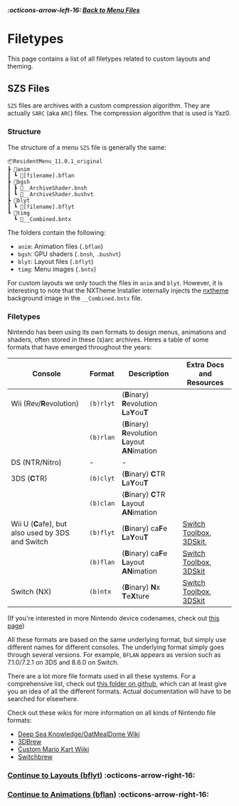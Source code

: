 ##### :octicons-arrow-left-16: [Back to Menu Files](menu-files.md)

# Filetypes

This page contains a list of all filetypes related to custom layouts and theming.

## SZS Files

`SZS` files are archives with a custom compression algorithm.
They are actually `SARC` (aka `ARC`) files. The compression algorithm that is used is Yaz0.

### Structure

The structure of a menu `SZS` file is generally the same:

```
📦ResidentMenu_11.0.1_original
┣ 📂anim
┃ ┗ 📜[filename].bflan
┣ 📂bgsh
┃ ┣ 📜__ArchiveShader.bnsh
┃ ┗ 📜__ArchiveShader.bushvt
┣ 📂blyt
┃ ┗ 📜[filename].bflyt
┗ 📂timg
  ┗ 📜__Combined.bntx
```

The folders contain the following:

- `anim`: Animation files (`.bflan`)
- `bgsh`: GPU shaders (`.bnsh`, `.bushvt`)
- `blyt`: Layout files (`.bflyt`)
- `timg`: Menu images (`.bntx`)

For custom layouts we only touch the files in `anim` and `blyt`. However, it is interesting to note that the NXTheme
Installer internally injects the [nxtheme](../definitions.md#nxtheme) background image in the `__Combined.bntx` file.

### Filetypes

Nintendo has been using its own formats to design menus, animations and shaders, often stored in these (s)arc archives.
Heres a table of some formats that have emerged throughout the years:

| Console                                           | Format    | Description                                          | Extra Docs and Resources                                                                                                                                                                                                                  |
|---------------------------------------------------|-----------|------------------------------------------------------|-------------------------------------------------------------------------------------------------------------------------------------------------------------------------------------------------------------------------------------------|
| Wii (Rev/**R**evolution)                          | `(b)rlyt` | (**B**inary) **R**evolution **L**a**Y**ou**T**       |                                                                                                                                                                                                                                           |
|                                                   | `(b)rlan` | (**B**inary) **R**evolution **L**ayout **AN**imation |                                                                                                                                                                                                                                           |
| DS (NTR/Nitro)                                    | -         | -                                                    |                                                                                                                                                                                                                                           |
| 3DS (**C**TR)                                     | `(b)clyt` | (**B**inary) **C**TR **L**a**Y**ou**T**              |                                                                                                                                                                                                                                           |
|                                                   | `(b)clan` | (**B**inary) **C**TR **L**ayout **AN**imation        |                                                                                                                                                                                                                                           |
| Wii U (**C**afe), but also used by 3DS and Switch | `(b)flyt` | (**B**inary) ca**F**e **L**a**Y**ou**T**             | [Switch Toolbox](https://github.com/KillzXGaming/Switch-Toolbox/blob/c9e74e0be114885f347789f3bd348baccacf0842/File_Format_Library/FileFormats/Layout/CAFE/BFLYT.cs), [3DSkit](https://github.com/Tyulis/3DSkit/blob/master/doc/BFLYT.md), |
|                                                   | `(b)flan` | (**B**inary) ca**F**e **L**ayout **AN**imation       | [Switch Toolbox](https://github.com/KillzXGaming/Switch-Toolbox/blob/c9e74e0be114885f347789f3bd348baccacf0842/File_Format_Library/FileFormats/Layout/CAFE/BFLAN.cs), [3DSkit](https://github.com/Tyulis/3DSkit/blob/master/doc/BFLAN.md)  |
| Switch (NX)                                       | `(b)ntx`  | (**B**inary) **N**x **T**e**X**ture                  | [Switch Toolbox](https://github.com/KillzXGaming/Switch-Toolbox/blob/c9e74e0be114885f347789f3bd348baccacf0842/File_Format_Library/FileFormats/Texture/BNTX.cs), [3DSkit](https://github.com/Tyulis/3DSkit/blob/master/doc/BNTX.md)        |

(If you're interested in more Nintendo device codenames, check
out [this page](https://salty-salty-studios.com/shiz/misc/codenames.html))

All these formats are based on the same underlying format, but simply use different names for different consoles.
The underlying format simply goes through several versions. For example, `BFLAN` appears as version such as 7.1.0/7.2.1
on 3DS and
8.6.0 on Switch.

There are a lot more file formats used in all these systems. For a comprehensive list, check
out [this folder on github](https://github.com/KillzXGaming/Switch-Toolbox/tree/master/File_Format_Library/FileFormats),
which can at least give you an idea of all the different formats. Actual documentation will have to be searched for
elsewhere.

Check out these wikis for more information on all kinds of Nintendo file formats:
- [Deep Sea Knowledge/OatMealDome Wiki](https://wiki.oatmealdome.me/Category:File_formats)
- [3DBrew](https://www.3dbrew.org/wiki/Category:File_formats)
- [Custom Mario Kart Wiiki](https://wiki.tockdom.com/wiki/List_of_File_Formats)
- [Switchbrew](https://switchbrew.org/)


### **[Continue to Layouts (bflyt)](layouts/index.md) :octicons-arrow-right-16:**

### **[Continue to Animations (bflan)](animations/index.md) :octicons-arrow-right-16:**